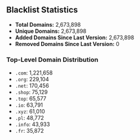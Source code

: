 ## Blacklist Statistics

- **Total Domains:** 2,673,898
- **Unique Domains:** 2,673,898
- **Added Domains Since Last Version:** 2,673,898
- **Removed Domains Since Last Version:** 0

### Top-Level Domain Distribution

-  `.com`: 1,221,658
-  `.org`: 229,104
-  `.net`: 170,456
-  `.shop`: 75,129
-  `.top`: 65,577
-  `.io`: 63,791
-  `.xyz`: 61,010
-  `.pl`: 48,772
-  `.info`: 43,933
-  `.fr`: 35,872
